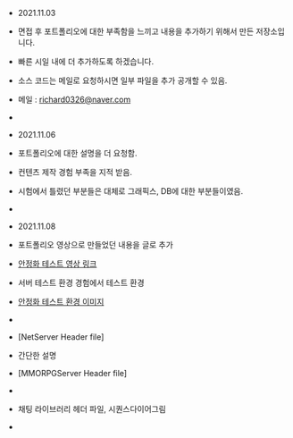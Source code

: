 - 2021.11.03

- 면접 후 포트폴리오에 대한 부족함을 느끼고 내용을 추가하기 위해서 만든 저장소입니다.
- 빠른 시일 내에 더 추가하도록 하겠습니다.
- 소스 코드는 메일로 요청하시면 일부 파일을 추가 공개할 수 있음.
- 메일 : richard0326@naver.com

-

- 2021.11.06
- 포트폴리오에 대한 설명을 더 요청함.
- 컨텐츠 제작 경험 부족을 지적 받음.
- 시험에서 틀렸던 부분들은 대체로 그래픽스, DB에 대한 부분들이였음.

-

- 2021.11.08
- 포트폴리오 영상으로 만들었던 내용을 글로 추가
- [안정화 테스트 영상 링크](https://www.youtube.com/watch?v=Y7Du3PCgPkg)

- 서버 테스트 환경 경험에서 테스트 환경
- [안정화 테스트 환경 이미지](https://github.com/richard0326/Portfolio/blob/main/2.PNG)

-
- [NetServer Header file]
- 간단한 설명
- [MMORPGServer Header file]
- 
- 채팅 라이브러리 헤더 파일, 시퀀스다이어그림
- 

